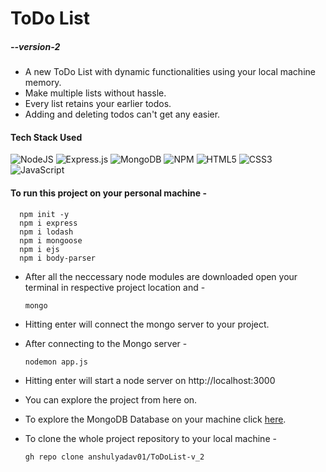 # ToDo List
##### --version-2

- A new ToDo List with dynamic functionalities using your local machine memory.
- Make multiple lists without hassle.
- Every list retains your earlier todos.
- Adding and deleting todos can't get any easier.

#### Tech Stack Used
![NodeJS](https://img.shields.io/badge/node.js-6DA55F?style=for-the-badge&logo=node.js&logoColor=white) ![Express.js](https://img.shields.io/badge/express.js-%23404d59.svg?style=for-the-badge&logo=express&logoColor=%2361DAFB) ![MongoDB](https://img.shields.io/badge/MongoDB-%234ea94b.svg?style=for-the-badge&logo=mongodb&logoColor=white) ![NPM](https://img.shields.io/badge/NPM-%23000000.svg?style=for-the-badge&logo=npm&logoColor=white) ![HTML5](https://img.shields.io/badge/html5-%23E34F26.svg?style=for-the-badge&logo=html5&logoColor=white) ![CSS3](https://img.shields.io/badge/css3-%231572B6.svg?style=for-the-badge&logo=css3&logoColor=white) ![JavaScript](https://img.shields.io/badge/javascript-%23323330.svg?style=for-the-badge&logo=javascript&logoColor=%23F7DF1E)

#### To run this project on your personal machine -
      npm init -y
      npm i express 
      npm i lodash 
      npm i mongoose
      npm i ejs
      npm i body-parser

- After all the neccessary node modules are downloaded open your terminal in respective project location and - 
     ```
     mongo
     ```
- Hitting enter will connect the mongo server to your project.
- After connecting to the Mongo server - 
     ```
     nodemon app.js
     ```
- Hitting enter will start a node server on http://localhost:3000
- You can explore the project from here on.
- To explore the MongoDB Database on your machine click [here](https://www.mongodb.com/docs/).

- To clone the whole project repository to your local machine -
     ```
     gh repo clone anshulyadav01/ToDoList-v_2
     ```
